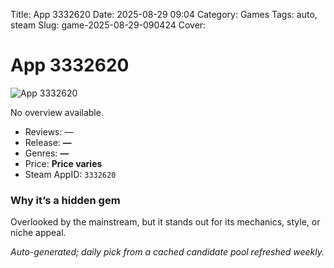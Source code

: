 Title: App 3332620
Date: 2025-08-29 09:04
Category: Games
Tags: auto, steam
Slug: game-2025-08-29-090424
Cover: 

# App 3332620

![App 3332620]()

No overview available.

- Reviews: —
- Release: **—**
- Genres: **—**
- Price: **Price varies**
- Steam AppID: `3332620`

### Why it’s a hidden gem

Overlooked by the mainstream, but it stands out for its mechanics, style, or niche appeal.

*Auto-generated; daily pick from a cached candidate pool refreshed weekly.*
